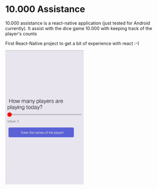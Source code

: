 # 10.000 Assistance

10.000 assistance is a react-native application (just tested for Android currently). It assist with the dice game 10.000 with keeping track of the player's counts

First React-Native project to get a bit of experience with react :-) 

<img src="preview.gif" width="250">
